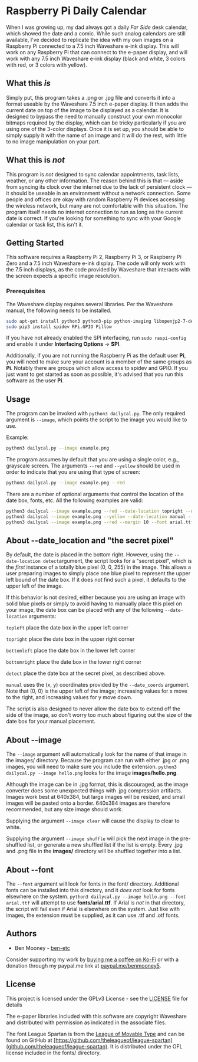 # Raspberry Pi Daily Calendar

When I was growing up, my dad always got a daily _Far Side_ desk calendar, which showed the date and a  comic. While such analog calendars are still available, I've decided to replicate the idea with my own images on a Raspberry Pi connected to a 7.5 inch Waveshare e-ink display. This will work on any Raspberry Pi that can connect to the e-paper display, and will work with any 7.5 inch Waveshare e-ink display (black and white, 3 colors with red, or 3 colors with yellow).

## What this _is_

Simply put, this program takes a .png or .jpg file and converts it into a format useable by the Waveshare 7.5 inch e-paper display. It then adds the current date on top of the image to be displayed as a calendar. It is designed to bypass the need to manually construct your own monocolor bitmaps required by the display, which can be tricky particularly if you are using one of the 3-color displays. Once it is set up, you should be able to simply supply it with the name of an image and it will do the rest, with little to no image manipulation on your part.

## What this is _not_

This program is _not_ designed to sync calendar appointments, task lists, weather, or any other information. The reason behind this is that — aside from syncing its clock over the internet due to the lack of persistent clock — it should be useable in an environment without a network connection. Some people and offices are okay with random Raspberry Pi devices accessing the wireless network, but many are not comfortable with this situation. The program itself needs no internet connection to run as long as the current date is correct. If you're looking for something to sync with your Google calendar or task list, this isn't it.

## Getting Started

This software requires a Raspberry Pi 2, Raspberry Pi 3, or Raspberry Pi Zero and a 7.5 inch Waveshare e-ink display. The code will only work with the 7.5 inch displays, as the code provided by Waveshare that interacts with the screen expects a specific image resolution.

### Prerequisites

The Waveshare display requires several libraries. Per the Waveshare manual, the following needs to be installed.

```bash
sudo apt-get install python3 python3-pip python-imaging libopenjp2-7-dev
sudo pip3 install spidev RPi.GPIO Pillow
```

If you have not already enabled the SPI interfacing, run `sudo raspi-config` and enable it under __Interfacing Options__ -> __SPI__.

Additionally, if you are not running the Raspberry Pi as the default user __Pi__, you will need to make sure your account is a member of the same groups as __Pi__. Notably there are groups which allow access to spidev and GPIO. If you just want to get started as soon as possible, it's advised that you run this software as the user __Pi__.

## Usage

The program can be invoked with `python3 dailycal.py`. The only required argument is `--image`, which points the script to the image you would like to use.

Example:

```bash
python3 dailycal.py --image example.png
```

The program assumes by default that you are using a single color, e.g., grayscale screen. The arguments `--red` and `--yellow` should be used in order to indicate that you are using that type of screen:

```bash
python3 dailycal.py --image example.png --red
```

There are a number of optional arguments that control the location of the date box, fonts, etc. All the following examples are valid:

```bash
python3 dailycal --image example.png --red --date-location topright --no-border
python3 dailycal --image example.png --yellow --date-location manual --date-coords 45 20
python3 dailycal --image example.png --red --margin 10 --font arial.ttf
```

## About --date_location and "the secret pixel"

By default, the date is placed in the bottom right. However, using the `--date-location detect`argument, the script looks for a "secret pixel", which is the _first_ instance of a totally blue pixel (0, 0, 255) in the image. This allows a user preparing images to simply place one blue pixel to represent the upper left bound of the date box. If it does not find such a pixel, it defaults to the upper left of the image.

If this behavior is not desired, either because you are using an image with solid blue pixels or simply to avoid having to manually place this pixel on your image, the date box can be placed with any of the following `--date-location` arguments:

`topleft` place the date box in the upper left corner

`topright` place the date box in the upper right corner

`bottomleft` place the date box in the lower left corner

`bottomright` place the date box in the lower right corner

`detect` place the date box at the secret pixel, as described above.

`manual` uses the (x, y) coordinates provided by the `--date_coords` argument. Note that (0, 0) is the upper left of the image; increasing values for x move to the right, and increasing values for y move down.

The script is also designed to never allow the date box to extend off the side of the image, so don't worry too much about figuring out the size of the date box for your manual placement.

## About --image

The `--image` argument will automatically look for the name of that image in the images/ directory. Because the program can run with either .jpg or .png images, you will need to make sure you include the extension. `python3 dailycal.py --image hello.png` looks for the image __images/hello.png__.

Although the image can be in .jpg format, this is discouraged, as the image converter does some unexpected things with .jpg compression artifacts. Images work best at 640x384, but large images will be resized, and small images will be pasted onto a border. 640x384 images are therefore recommended, but any size image should work.

Supplying the argument `--image clear` will cause the display to clear to white.

Supplying the argument `--image shuffle` will pick the next image in the pre-shuffled list, or generate a new shuffled list if the list is empty. Every .jpg and .png file in the __images/__ directory will be shuffled together into a list.

## About --font

The `--font` argument will look for fonts in the font/ directory. Additional fonts can be installed into this directory, and it _does not_ look for fonts elsewhere on the system. `python3 dailycal.py --image hello.png --font arial.ttf` will attempt to use __fonts/arial.ttf__. If Arial is _not_ in that directory, the script will fail even if Arial is elsewhere on the system. Just like with images, the extension must be supplied, as it can use .ttf and .otf fonts.

## Authors

* Ben Mooney - [ben-etc](https://github.com/ben-etc)

Consider supporting my work by [buying me a coffee on Ko-Fi](https://ko-fi.com/benmooney) or with a donation through my paypal.me link at [paypal.me/benmooney5](https://paypal.me/benmooney5).

## License

This project is licensed under the GPLv3 License - see the [LICENSE](LICENSE) file for details

The e-paper libraries included with this software are copyright Waveshare and distributed with permission as indicated in the associate files.

The font League Spartan is from the [League of Movable Type](https://www.theleagueofmoveabletype.com) and can be found on GitHub at [https://github.com/theleagueof/league-spartan](github.com/theleagueof/league-spartan). It is distributed under the OFL license included in the fonts/ directory.